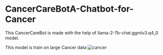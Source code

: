 # CancerCareBotA-Chatbot-for-Cancer

This CancerCareBot is made with the help of llama-2-7b-chat.ggmlv3.q4_0 model. 

This model is train on large Cancer data
![cancer](https://github.com/YugantGotmare/CancerCareBotA-Chatbot-for-Cancer/assets/101650315/73588fbd-45a6-4906-aa40-e007d26c755b)
